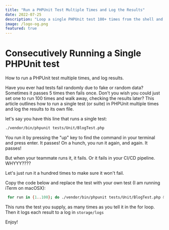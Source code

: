 ```yaml
---
title: "Run a PHPUnit Test Multiple Times and Log the Results"
date: 2022-07-25
description: "Loop a single PHPUnit test 100+ times from the shell and capture flaky failures into a log file for triage."
image: /logo-og.png
featured: true
---
```

# Consecutively Running a Single PHPUnit test
How to run a PHPUnit test multiple times, and log results.

Have you ever had tests fail randomly due to fake or random data? Sometimes it passes 5 times then fails once. Don't you wish you could just set one to run 100 times and walk away, checking the results later? This article outlines how to run a single test (or suite) in PHPUnit multiple times and log the results to its own file.

let's say you have this line that runs a single test:

```bash
./vendor/bin/phpunit tests/Unit/BlogTest.php
```


You run it by pressing the "up" key to find the command in your terminal and press enter. It passes! On a hunch, you run it again, and again. It passes!

But when your teammate runs it, it fails. Or it fails in your CI/CD pipeline. WHYYY????

Let's just run it a hundred times to make sure it won't fail.

Copy the code below and replace the test with your own test (I am running iTerm on macOSX):

```bash
 for run in {1..100}; do ./vendor/bin/phpunit tests/Unit/BlogTest.php &>> storage/logs/test.log; done
```

This runs the test you supply, as many times as you tell it in the for loop. Then it logs each result to a log in `storage/logs`

Enjoy!
